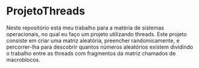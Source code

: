 # ProjetoThreads
Neste repositório está meu trabalho para a matéria de sistemas operacionais, no qual eu faço um projeto utilizando threads. Este projeto consiste em criar uma matriz aleatória, preencher randomicamente, e percorrer-lha para descobrir quantos números aleatórios existem dividindo o trabalho entre as threads com fragmentos da matriz chamados de macroblocos.
